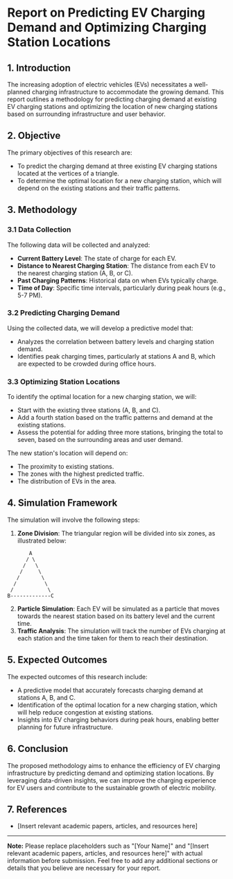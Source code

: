 # Report on Predicting EV Charging Demand and Optimizing Charging Station Locations

## 1. Introduction

The increasing adoption of electric vehicles (EVs) necessitates a well-planned charging infrastructure to accommodate the growing demand. This report outlines a methodology for predicting charging demand at existing EV charging stations and optimizing the location of new charging stations based on surrounding infrastructure and user behavior.

## 2. Objective

The primary objectives of this research are:
- To predict the charging demand at three existing EV charging stations located at the vertices of a triangle.
- To determine the optimal location for a new charging station, which will depend on the existing stations and their traffic patterns.

## 3. Methodology

### 3.1 Data Collection

The following data will be collected and analyzed:
- **Current Battery Level**: The state of charge for each EV.
- **Distance to Nearest Charging Station**: The distance from each EV to the nearest charging station (A, B, or C).
- **Past Charging Patterns**: Historical data on when EVs typically charge.
- **Time of Day**: Specific time intervals, particularly during peak hours (e.g., 5-7 PM).

### 3.2 Predicting Charging Demand

Using the collected data, we will develop a predictive model that:
- Analyzes the correlation between battery levels and charging station demand.
- Identifies peak charging times, particularly at stations A and B, which are expected to be crowded during office hours.

### 3.3 Optimizing Station Locations

To identify the optimal location for a new charging station, we will:
- Start with the existing three stations (A, B, and C).
- Add a fourth station based on the traffic patterns and demand at the existing stations.
- Assess the potential for adding three more stations, bringing the total to seven, based on the surrounding areas and user demand.

The new station's location will depend on:
- The proximity to existing stations.
- The zones with the highest predicted traffic.
- The distribution of EVs in the area.

## 4. Simulation Framework

The simulation will involve the following steps:
1. **Zone Division**: The triangular region will be divided into six zones, as illustrated below:

```
       A
      / \
     /   \
    /     \
   /       \
  /         \
 /           \
B-------------C
```

2. **Particle Simulation**: Each EV will be simulated as a particle that moves towards the nearest station based on its battery level and the current time.
3. **Traffic Analysis**: The simulation will track the number of EVs charging at each station and the time taken for them to reach their destination.

## 5. Expected Outcomes

The expected outcomes of this research include:
- A predictive model that accurately forecasts charging demand at stations A, B, and C.
- Identification of the optimal location for a new charging station, which will help reduce congestion at existing stations.
- Insights into EV charging behaviors during peak hours, enabling better planning for future infrastructure.

## 6. Conclusion

The proposed methodology aims to enhance the efficiency of EV charging infrastructure by predicting demand and optimizing station locations. By leveraging data-driven insights, we can improve the charging experience for EV users and contribute to the sustainable growth of electric mobility.

## 7. References

- [Insert relevant academic papers, articles, and resources here]

---

**Note:** Please replace placeholders such as "[Your Name]" and "[Insert relevant academic papers, articles, and resources here]" with actual information before submission. Feel free to add any additional sections or details that you believe are necessary for your report.
